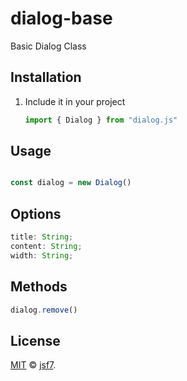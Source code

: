 # dialog-base
Basic Dialog Class


## Installation

1. Include it in your project

   ```js
   import { Dialog } from "dialog.js" 
   ```

## Usage

   ```js

   const dialog = new Dialog()
   ```

## Options

   ```ts
   title: String;
   content: String;
   width: String;

   ```

## Methods

   ```ts
   dialog.remove()

   ```

## License

[MIT](LICENSE) © [jsf7](https://github.com/jsf7).
